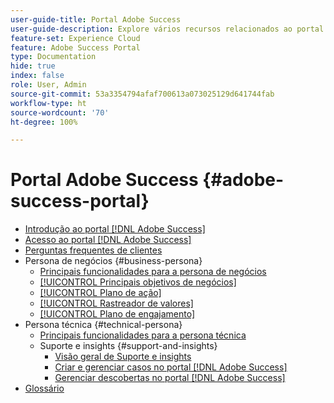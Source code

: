 ```yaml
---
user-guide-title: Portal Adobe Success
user-guide-description: Explore vários recursos relacionados ao portal Adobe Success para obter mais detalhes.
feature-set: Experience Cloud
feature: Adobe Success Portal
type: Documentation
hide: true
index: false
role: User, Admin
source-git-commit: 53a3354794afaf700613a073025129d641744fab
workflow-type: ht
source-wordcount: '70'
ht-degree: 100%

---
```



# Portal Adobe Success {#adobe-success-portal}

- [Introdução ao portal  [!DNL Adobe Success] ](/help/adobe-success-portal/adobe-success-portal-introduction.md)
- [Acesso ao portal  [!DNL Adobe Success] ](/help/adobe-success-portal/access-to-the-adobe-success-portal.md)
- [Perguntas frequentes de clientes](/help/adobe-success-portal/adobe-success-portal-customer-faq.md)
- Persona de negócios {#business-persona}
   - [Principais funcionalidades para a persona de negócios](/help/adobe-success-portal/business-persona/key-functionalities-for-business-persona.md)
   - [[!UICONTROL Principais objetivos de negócios]](/help/adobe-success-portal/business-persona/key-business-objectives.md)
   - [[!UICONTROL Plano de ação]](/help/adobe-success-portal/business-persona/action-plan.md)
   - [[!UICONTROL Rastreador de valores]](/help/adobe-success-portal/business-persona/value-tracker.md)
   - [[!UICONTROL Plano de engajamento]](/help/adobe-success-portal/business-persona/engagement-plan.md)
- Persona técnica {#technical-persona}
   - [Principais funcionalidades para a persona técnica](/help/adobe-success-portal/technical-persona/key-functionalities-for-technical-persona.md)
   - Suporte e insights {#support-and-insights}
      - [Visão geral de Suporte e insights](/help/adobe-success-portal/technical-persona/support-and-insights/support-and-insights-overview.md)
      - [Criar e gerenciar casos no portal  [!DNL Adobe Success] ](/help/adobe-success-portal/technical-persona/support-and-insights/create-and-manage-cases-in-the-adobe-success-portal.md)
      - [Gerenciar descobertas no portal  [!DNL Adobe Success] ](/help/adobe-success-portal/technical-persona/support-and-insights/manage-findings-adobe-success-portal.md)
- [Glossário](/help/adobe-success-portal/glossary.md)
